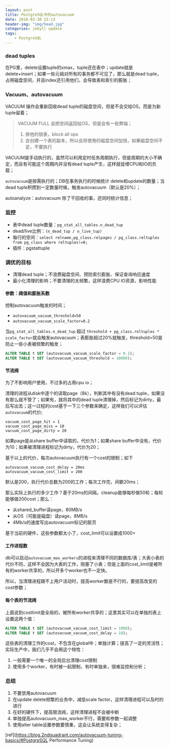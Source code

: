 ```yaml
---
layout: post
title: PostgreSQL中的autovacuum
date: 2018-03-30 15:13
header-img: "img/head.jpg"
categories: jekyll update
tags:
    - PostgreSQL
---
```


### dead tuples

在PG里，delete设置tuple的xmax，tuple还在表中；update就是delete+insert；如果一些元祖对所有的事务都不可见了，那么就是dead tuple，占用磁盘空间，并且index还引用他们，会导致表和索引的膨胀；

### Vacuum、autovacuum

VACUUM 操作会重新回收dead tuple的磁盘空间，但是不会交给OS，而是为新tuple留着；

> VACUUM FULL 会把空间返回给OS，但是会有一些弊端；
>
> 1. 排他的锁表，block all ops
> 2. 会创建一个表的副本，所以会将使用的磁盘空间加倍，如果磁盘空间不足，不要执行

VACUUM是手动执行的，虽然可以利用定时任务周期执行，但是周期的大小不确定，而且有可能这个周期内并没有dead tuple产生，这样就徒增CPU和IO的负载；

`autovacuum`是按需执行的；DB在事务执行的时候统计 delete和update的数量；当dead tuple积攒到一定数量时候，触发autovacuum（默认是20%）；

autoanalyze：autovacuum 除了干回收的事，还同时统计信息；

### 监控

+ 表中dead tuple数量：`pg_stat_all_tables.n_dead_tup`
+ dead/live比例：`(n_dead_tup / n_live_tup)`
+ 每行的空间：`select relname,pg_class.relpages / pg_class.reltuples from pg_class where reltuples!=0;`
+ 插件：pgstattuple

### 调优的目标

+ 清理dead tuple；不浪费磁盘空间、预防索引膨胀、保证查询响应速度
+ 最小化清理的影响；不要清理的太频繁，这样浪费CPU IO资源，影响性能

#### 参数：阈值和膨胀系数

控制autovacuum触发的时间；

+ `autovacuum_vacuum_threshold=50`
+ `autovacuum_vacuum_scale_factor=0.2`

当`pg_stat_all_tables.n_dead_tup` 超过 `threshold + pg_class.reltuples * scale_factor`就会触发autovacuum；表膨胀超过20%就触发，threshold=50是防止一些小表被频繁的触发；

```sql
ALTER TABLE t SET (autovacuum_vacuum_scale_factor = 0.1);
ALTER TABLE t SET (autovacuum_vacuum_threshold = 10000);
```

#### 节流阀

为了不影响用户使用，不过多的占用cpu io；

清理的进程从disk中逐个的读取page（8k），判断其中有没有dead tuple，如果没有那么就不管了；如果有，就将其中的dead tuple清理掉，然后标记为dirty，最后写出去；这一过程的cost基于一下三个参数来确定，这样我们可以评估`autovacuum`的代价;

```
vacuum_cost_page_hit = 1
vacuum_cost_page_miss = 10
vacuum_cost_page_dirty = 20
```

如果page是从share buffer中读取的，代价为1；如果share buffer中没有，代价为10；如果被清理进程标记为dirty，代价为20；

基于以上的代价，每次autovacuum执行有一个cost的限制；如下

```
autovacuum_vacuum_cost_delay = 20ms
autovacuum_vacuum_cost_limit = 200
```

默认是200，执行代价总数为200的工作；每次工作完，间歇20ms；

那么实际上执行的多少工作？基于20ms的间隔，cleanup能够每秒做50轮；每轮能够做200cost；那么：

+ 从shared_buffer读page，80MB/s 
+ 从OS（可能是磁盘）读page，8MB/s
+ 4Mb/s的速度写出autovacuum标记的脏页

基于当前的硬件，这些参数都太小了，cost_limit可以设置成1000+

#### 工作进程数

db可以启动`autovacuum_max_workers`的进程来清理不同的数据库/表；大表小表的代价不同，这样不会因为大表的工作，阻塞了小表；但是上面的cost_limit是被所有的worker共享的，所以开多个worker也不一定快。

所以，当清理进程跟不上用户活动时，提高worker数是不行的，要提高改变的cost参数；

#### 每个表的节流阀

上面说到costlimit是全局的，被所有worker共享的；这里其实可以在单独的表上设置这两个值：

```sql
ALTER TABLE t SET (autovacuum_vacuum_cost_limit = 1000);
ALTER TABLE t SET (autovacuum_vacuum_cost_delay = 10);
```

这些表的清理工作的cost，不包含在global中；单独计算；提高了一定的灵活性；实际生产中，我们几乎不会用这个特性：

1. 一般需要一个唯一的全局后台清理cost限制
2. 使用多个worker，有时被一起限制，有时单独来，很难监控和分析；

### 总结

1. 不要禁用autovacuum
2. 在update delete频繁的业务中，减低scale factor，这样清理进程可以及时的进行
3. 在好的硬件下，提高限流阀，这样清理进程不会被中断
4. 单独提高autovacuum_max_worker不行，需要和参数一起调整
5. 使用alter table设置参数要慎重，这会让系统变得复杂；

[ref](https://blog.2ndquadrant.com/autovacuum-tuning-basics/#PostgreSQL Performance Tuning)
